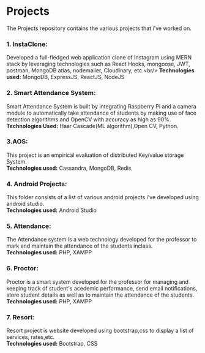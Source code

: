 # Projects

The Projects repository contains the various projects that i've worked on.

### 1. InstaClone:
Developed a full-fledged web application clone of Instagram using MERN stack by leveraging technologies such as React Hooks, mongoose, JWT, postman, MongoDB atlas, nodemailer, Cloudinary, etc.\<br/>
**Technologies used:** MongoDB, ExpressJS, ReactJS, NodeJS

### 2. Smart Attendance System:
Smart Attendance System is built by integrating Raspberry Pi and a camera module to automatically take attendance of students by making use of face detection algorithms and OpenCV with accuracy as high as 90%.\
**Technologies Used:** Haar Cascade(ML algorithm),Open CV, Python.

### 3.AOS: 
This project is an empirical evaluation of distributed Key/value storage System.\
**Technologies used:** Cassandra, MongoDB, Redis

### 4. Android Projects:
This folder consists of a list of various android projects i've developed using android studio.\
**Technologies used:** Android Studio

### 5. Attendance:
The Attendance system is a web technology developed for the professor to mark and maintain the attendance of the students inclass.\
**Technologies used:** PHP, XAMPP

### 6. Proctor:
Proctor is a smart system developed for the professor for managing and keeping track of student's acedemic performance, send email notifications, store student details as well as to maintain the attendance of the students.\
**Technologies used:** PHP, XAMPP

### 7. Resort:
Resort project is website developed using bootstrap,css to display a list of services, rates,etc.\
**Technologies used:** Bootstrap, CSS




